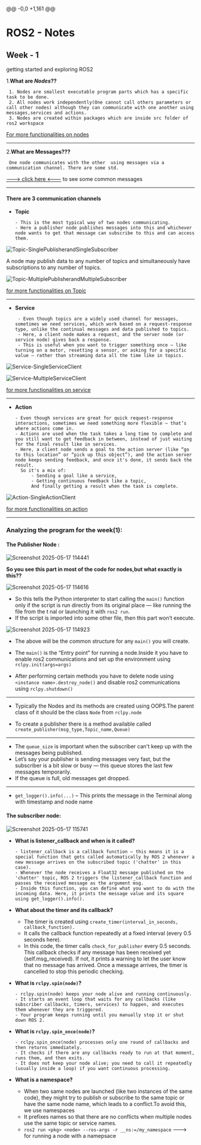 @@ -0,0 +1,161 @@

# ROS2 - Notes

## Week - 1
   getting started and exploring ROS2


1.**What are _Nodes_??**

     1. Nodes are smallest executable program parts which has a specific task to be done.
     2. All nodes work independently(One cannot call others parameters or call other nodes) although they can communicate with one another using messages,services and actions.
     3. Nodes are created within packages which are inside src folder of ros2 workspace


[For more functionalities on nodes](https://docs.ros.org/en/humble/Tutorials/Beginner-CLI-Tools/Understanding-ROS2-Nodes/Understanding-ROS2-Nodes.html)

---
2.**What are Messages???**

     One node communicates with the other  using messages via a communication channel. There are some std.
    
[---> click here <---](https://github.com/ros2/common_interfaces)    to see some common messages

---
#### There are 3 communication channels
  - **Topic**
           
        - This is the most typical way of two nodes communicating.
        - Here a publisher node publishes messages into this and whichever node wants to get that message can subscribe to this and can access them.

![Topic-SinglePublisherandSingleSubscriber](https://github.com/user-attachments/assets/87897d1b-8ac0-441a-89b6-f6e3093562b1)

A node may publish data to any number of topics and simultaneously have subscriptions to any number of topics.

![Topic-MultiplePublisherandMultipleSubscriber](https://github.com/user-attachments/assets/3089da34-93b3-4f9d-ab04-1d9f9e292ac3)

[for more functionalities on Topic](https://docs.ros.org/en/humble/Tutorials/Beginner-CLI-Tools/Understanding-ROS2-Topics/Understanding-ROS2-Topics.html)

---
  - **Service**
         
         - Even though topics are a widely used channel for messages, sometimes we need services, which work based on a request-response type, unlike the continual messages and data published to topics.
         - Here, a client node makes a request, and the server node (or service node) gives back a response.
         - This is useful when you want to trigger something once — like turning on a motor, resetting a sensor, or asking for a specific value — rather than streaming data all the time like in topics.

![Service-SingleServiceClient](https://github.com/user-attachments/assets/170a72e0-f569-4aeb-806a-11afaa1ee6dd)

![Service-MultipleServiceClient](https://github.com/user-attachments/assets/9e3c547d-84e1-43d1-9e4c-9b4c1dc10d95)

[for more functionalities on service](https://docs.ros.org/en/humble/Tutorials/Beginner-CLI-Tools/Understanding-ROS2-Services/Understanding-ROS2-Services.html)

---

 - **Action**

       - Even though services are great for quick request-response interactions, sometimes we need something more flexible — that’s where actions come in.
       - Actions are used when the task takes a long time to complete and you still want to get feedback in between, instead of just waiting for the final result like in services.
       - Here, a client node sends a goal to the action server (like “go to this location” or “pick up this object”), and the action server node keeps sending feedback, and once it's done, it sends back the result.
         So it's a mix of:
             - Sending a goal like a service,
             - Getting continuous feedback like a topic,
             And finally getting a result when the task is complete.

![Action-SingleActionClient](https://github.com/user-attachments/assets/85cf3721-5732-42ba-8955-005b49311e12)

[for more functionalities on action](https://docs.ros.org/en/humble/Tutorials/Beginner-CLI-Tools/Understanding-ROS2-Actions/Understanding-ROS2-Actions.html)

---

### Analyzing the program for the week(1):

#### The Publisher Node :

![Screenshot 2025-05-17 114441](https://github.com/user-attachments/assets/f56daddf-28a2-49d6-b5c3-03f78518aa3b)

**So you see this part in most of the code for nodes,but what exactly is this??**

![Screenshot 2025-05-17 114616](https://github.com/user-attachments/assets/f50923b0-de5c-45b3-adcb-06eada452748)

- So this tells the Python interpreter to start calling the `main()` function only if the script is run directly from its original place — like running the file from the t nal or launching it with `ros2 run`.
- If the script is imported into some other file, then this part won’t execute.

![Screenshot 2025-05-17 114923](https://github.com/user-attachments/assets/36ee5ba2-8565-4da9-8a84-92b6bda1246c)


- The above will be the common structure for any `main()`  you will create.

- The `main()` is the “Entry point” for running a node.Inside it you have to enable ros2 communications and set up the environment using `rclpy.init(args=args)`

- After performing certain methods you have to delete node using `<instance name>.destroy_node()` and disable ros2 communications using `rclpy.shutdown()`



---

- Typically the Nodes and its methods are created using OOPS.The parent class of it should be the class `Node` from `rclpy.node`


- To create a publisher there is a method available called `create_publisher(msg_type,Topic_name,Queue)`
---

- The `queue_size` is important when the subscriber can't keep up with the messages being published.
- Let’s say your publisher is sending messages very fast, but the subscriber is a bit slow or busy — this queue stores the last few messages temporarily.
- If the queue is full, old messages get dropped.
---

- `get_logger().info(...)`  – This prints the message in the Terminal along with timestamp and node name

#### The subscriber node:


![Screenshot 2025-05-17 115741](https://github.com/user-attachments/assets/84c8edbd-febd-4c9f-bbc3-fb1e8769c230)

- **What is listener_callback and when is it called?**

      - listener_callback is a callback function — this means it is a special function that gets called automatically by ROS 2 whenever a new message arrives on the subscribed topic ('chatter' in this case).
      - Whenever the node receives a Float32 message published on the 'chatter' topic, ROS 2 triggers the listener_callback function and passes the received message as the argument msg.
      - Inside this function, you can define what you want to do with the incoming data. Here, it prints the message value and its square using get_logger().info().

- **What about the timer and its callback?**

   - The timer is created using `create_timer(interval_in_seconds, callback_function).`
   - It calls the callback function repeatedly at a fixed interval (every 0.5 seconds here).
   - In this code, the timer calls `check_for_publisher` every 0.5 seconds. This callback checks if any message has been received yet (self.msg_received). If not, it prints a warning to let the user know that no message has arrived. Once a message arrives, the timer is cancelled to stop this periodic checking.

- **What is `rclpy.spin(node)`?**

      - rclpy.spin(node) keeps your node alive and running continuously.
      - It starts an event loop that waits for any callbacks (like subscriber callbacks, timers, services) to happen, and executes them whenever they are triggered.
      - Your program keeps running until you manually stop it or shut down ROS 2.

- **What is `rclpy.spin_once(node)`?**

      - rclpy.spin_once(node) processes only one round of callbacks and then returns immediately.
      - It checks if there are any callbacks ready to run at that moment, runs them, and then exits.
      - It does not keep your node alive; you need to call it repeatedly (usually inside a loop) if you want continuous processing.

- **What is a namespace?**

  - When two same nodes are launched (like two instances of the same code), they might try to publish or subscribe to the same topic or have the same node name, which leads to a conflict.To avoid this, we use namespaces 
  -    It prefixes names so that there are no conflicts when multiple nodes use the same topic or service names.
  -  `ros2 run <pkg> <node> --ros-args -r __ns:=/my_namespace` --->  for running a node with a namepsace





   












